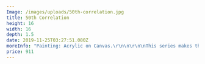 ```yaml
---
Image: /images/uploads/50th-correlation.jpg
title: 50th Correlation
height: 16
width: 16
depth: 1.5
date: 2019-11-25T03:27:51.080Z
moreInfo: "Painting: Acrylic on Canvas.\r\n\n\r\n\nThis series makes the exploration its point of Correlation.\r\n\n\r\n\nIts style, this abstract expressionism works aim to present the characteristics of this metaphysical energy: flow, movement, and freedom. Through bold and thin gesture lines, and the contrast of value, colour, and space, it is an expression of life through imagery.\r\n\n\r\n\nIt is done on the gallery wrapped canvas, with no need for framing, ready to hang and signed on the back."
price: 911
---
```


